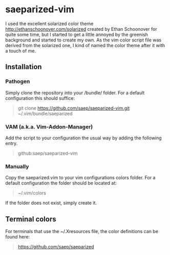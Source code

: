 # saeparized-vim

I used the excellent solarized color theme http://ethanschoonover.com/solarized
created by Ethan Schoonover for quite some time, but I started to get a little
annoyed by the greenish background and started to create my own. As the vim
color script file was derived from the solarized one, I kind of named the color
theme after it with a touch of me.

## Installation

### Pathogen

Simply clone the repository into your /bundle/ folder. For a default
configuration this should suffice:

> git clone https://github.com/saep/saeparized-vim.git ~/.vim/bundle/saeparized

### VAM (a.k.a. Vim-Addon-Manager)

Add the script to your configuration the usual way by adding the following entry.

> github:saep/saeparized-vim

### Manually

Copy the saeparized.vim to your vim configurations colors folder. For a default
configuration the folder should be located at:

> ~/.vim/colors

If the folder does not exist, simply create it.

## Terminal colors

For terminals that use the ~/.Xresources file, the color definitions can be
found here:
> https://github.com/saep/saeparized

